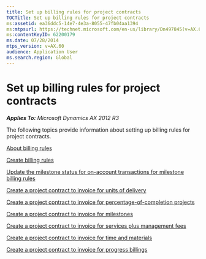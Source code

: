 ```yaml
---
title: Set up billing rules for project contracts
TOCTitle: Set up billing rules for project contracts
ms:assetid: ea36ddc5-14e7-4e3a-8055-47fb04aa1394
ms:mtpsurl: https://technet.microsoft.com/en-us/library/Dn497845(v=AX.60)
ms:contentKeyID: 62200179
ms.date: 07/28/2014
mtps_version: v=AX.60
audience: Application User
ms.search.region: Global
---
```


# Set up billing rules for project contracts 


_**Applies To:** Microsoft Dynamics AX 2012 R3_

The following topics provide information about setting up billing rules for project contracts.

[About billing rules](about-billing-rules.md)

[Create billing rules](create-billing-rules.md)

[Update the milestone status for on-account transactions for milestone billing rules](update-the-milestone-status-for-on-account-transactions-for-milestone-billing-rules.md)

[Create a project contract to invoice for units of delivery](create-a-project-contract-to-invoice-for-units-of-delivery.md)

[Create a project contract to invoice for percentage-of-completion projects](create-a-project-contract-to-invoice-for-percentage-of-completion-projects.md)

[Create a project contract to invoice for milestones](create-a-project-contract-to-invoice-for-milestones.md)

[Create a project contract to invoice for services plus management fees](create-a-project-contract-to-invoice-for-services-plus-management-fees.md)

[Create a project contract to invoice for time and materials](create-a-project-contract-to-invoice-for-time-and-materials.md)

[Create a project contract to invoice for progress billings](create-a-project-contract-to-invoice-for-progress-billings.md)

  


